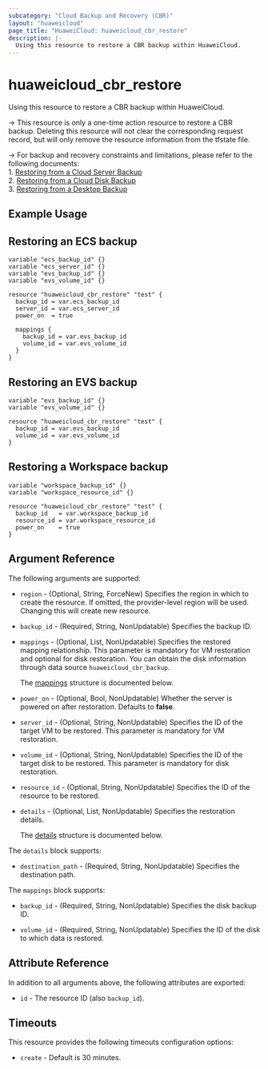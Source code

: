 ```yaml
---
subcategory: "Cloud Backup and Recovery (CBR)"
layout: "huaweicloud"
page_title: "HuaweiCloud: huaweicloud_cbr_restore"
description: |-
  Using this resource to restore a CBR backup within HuaweiCloud.
---
```


# huaweicloud_cbr_restore

Using this resource to restore a CBR backup within HuaweiCloud.

-> This resource is only a one-time action resource to restore a CBR backup. Deleting this resource will
not clear the corresponding request record, but will only remove the resource information from the tfstate file.

-> For backup and recovery constraints and limitations, please refer to the following documents:
<br/>1. [Restoring from a Cloud Server Backup](https://support.huaweicloud.com/intl/en-us/usermanual-cbr/cbr_03_0032.html)
<br/>2. [Restoring from a Cloud Disk Backup](https://support.huaweicloud.com/intl/en-us/usermanual-cbr/cbr_03_0033.html)
<br/>3. [Restoring from a Desktop Backup](https://support.huaweicloud.com/intl/en-us/usermanual-cbr/cbr_03_0110.html)

## Example Usage

## Restoring an ECS backup

```hcl
variable "ecs_backup_id" {}
variable "ecs_server_id" {}
variable "evs_backup_id" {}
variable "evs_volume_id" {}

resource "huaweicloud_cbr_restore" "test" {
  backup_id = var.ecs_backup_id
  server_id = var.ecs_server_id
  power_on  = true

  mappings {
    backup_id = var.evs_backup_id
    volume_id = var.evs_volume_id
  }
}
```

## Restoring an EVS backup

```hcl
variable "evs_backup_id" {}
variable "evs_volume_id" {}

resource "huaweicloud_cbr_restore" "test" {
  backup_id = var.evs_backup_id
  volume_id = var.evs_volume_id
}
```

## Restoring a Workspace backup

```hcl
variable "workspace_backup_id" {}
variable "workspace_resource_id" {}

resource "huaweicloud_cbr_restore" "test" {
  backup_id   = var.workspace_backup_id
  resource_id = var.workspace_resource_id
  power_on    = true
}
```

## Argument Reference

The following arguments are supported:

* `region` - (Optional, String, ForceNew) Specifies the region in which to create the resource.
  If omitted, the provider-level region will be used. Changing this will create new resource.

* `backup_id` - (Required, String, NonUpdatable) Specifies the backup ID.

* `mappings` - (Optional, List, NonUpdatable) Specifies the restored mapping relationship. This parameter is mandatory for
  VM restoration and optional for disk restoration.
  You can obtain the disk information through data source `huaweicloud_cbr_backup`.

  The [mappings](#restore_mappings_struct) structure is documented below.

* `power_on` - (Optional, Bool, NonUpdatable) Whether the server is powered on after restoration. Defaults to **false**.

* `server_id` - (Optional, String, NonUpdatable) Specifies the ID of the target VM to be restored. This parameter is
  mandatory for VM restoration.

* `volume_id` - (Optional, String, NonUpdatable) Specifies the ID of the target disk to be restored. This parameter is
  mandatory for disk restoration.

* `resource_id` - (Optional, String, NonUpdatable) Specifies the ID of the resource to be restored.

* `details` - (Optional, List, NonUpdatable) Specifies the restoration details.

  The [details](#restore_details_struct) structure is documented below.

<a name="restore_details_struct"></a>
The `details` block supports:

* `destination_path` - (Required, String, NonUpdatable) Specifies the destination path.

<a name="restore_mappings_struct"></a>
The `mappings` block supports:

* `backup_id` - (Required, String, NonUpdatable) Specifies the disk backup ID.

* `volume_id` - (Required, String, NonUpdatable) Specifies the ID of the disk to which data is restored.

## Attribute Reference

In addition to all arguments above, the following attributes are exported:

* `id` - The resource ID (also `backup_id`).

## Timeouts

This resource provides the following timeouts configuration options:

* `create` - Default is 30 minutes.
